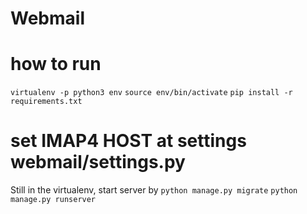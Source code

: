 # Webmail



# how to run
`virtualenv -p python3 env`
`source env/bin/activate`
`pip install -r requirements.txt`

# set IMAP4 HOST at settings webmail/settings.py

Still in the virtualenv, start  server by
`python manage.py migrate`
`python manage.py runserver`
